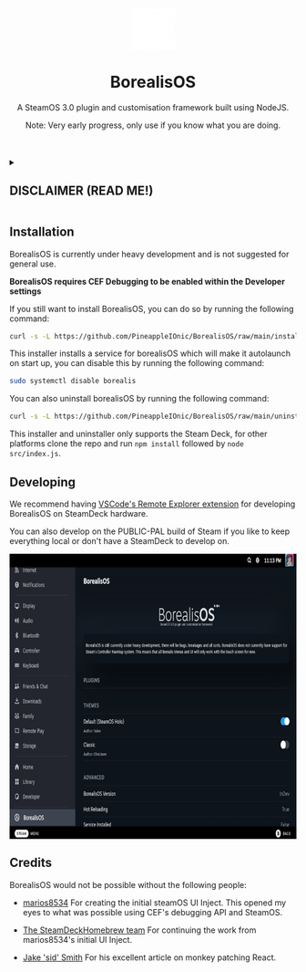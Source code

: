 <p align="center">
<img width="75px" src="./assets/lambda.png" align="center"></img>
</p>
<h1 align="center">BorealisOS</h1>
<p align="center">A SteamOS 3.0 plugin and customisation framework built using NodeJS.</p>

<p align="center">Note: Very early progress, only use if you know what you are doing.</p>

<br>
<br>

<details>
<summary>
<h2>DISCLAIMER (READ ME!)</h22>
</summary>

```
BorealisOS is a plugin manager that gives (currently) unrestricted access to SteamOS's JavaScript instance. 

Valve binds all SteamOS system functions to this JavaScript instance. Treat installing BorealisOS plugins like installing 
apps that require administrator rights because they quite literally can perform administrator actions without you even 
knowing.

Make sure you review all plugins you install and DO NOT install any plugins you do not inherently trust. Anything with
obfuscation or not very readable code is a big red flag. It would take not even 20 lines of JavaScript to steal your
account token and factory reset the device.

We are not responsible for any device damage caused by using BorealisOS.
```

</details>

<h2>Installation</h2>
BorealisOS is currently under heavy development and is not suggested for general use.

__BorealisOS requires CEF Debugging to be enabled within the Developer settings__

If you still want to install BorealisOS, you can do so by running the following command:

```sh
curl -s -L https://github.com/PineappleIOnic/BorealisOS/raw/main/install.sh | sudo sh
```

This installer installs a service for borealisOS which will make it autolaunch on start up, you can disable this by running the following command:

```sh
sudo systemctl disable borealis
```

You can also uninstall borealisOS by running the following command:

```sh
curl -s -L https://github.com/PineappleIOnic/BorealisOS/raw/main/uninstall.sh | sudo sh
```


This installer and uninstaller only supports the Steam Deck, for other platforms clone the repo and run `npm install` followed by `node src/index.js`.
## Developing
We recommend having [VSCode's Remote Explorer extension](https://code.visualstudio.com/docs/remote/ssh) for developing BorealisOS on SteamDeck hardware.

You can also develop on the PUBLIC-PAL build of Steam if you like to keep everything local or don't have a SteamDeck to develop on.

<p align="center">
<img height="500px" src="./assets/settingsPage.jpg" align="center"></img>
</p>

## Credits
BorealisOS would not be possible without the following people:

- [marios8534](https://github.com/marios8543) For creating the initial steamOS UI Inject. This opened my eyes to what was possible using CEF's debugging API and SteamOS.

- [The SteamDeckHomebrew team](https://github.com/SteamDeckHomebrew) For continuing the work from marios8534's initial UI Inject.

- [Jake 'sid' Smith](https://github.com/JakeSidSmith) For his excellent article on monkey patching React.